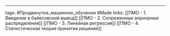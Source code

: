

----
tags: #Продвинутое_машинное_обучение #Made 
links: [[ПМО - 1. Введение в байесовский вывод]] [[ПМО - 2. Сопряженные априорные распределения]] [[ПМО - 3. Линейная регрессия]] [[ПМО - 4. Статистическая теория принятия решений]]